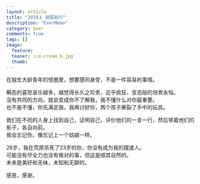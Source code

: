 ```yaml
---
layout: article
title: "2019上 砥砺前行"
description: "EverMemo"
category: beer
comments: true
tags: []
image:
  feature:
  teaser: ice-cream_b.jpg
  thumb:
---
```


在独生大龄青年的怪圈里，想要感同身受，不是一件容易的事情。
  
瞬态的喜怒哀乐越多，越觉得长久之珍贵，近乎疯狂，变态般的培育永恒。  
没有共同的方向，就会变成你不了解我，我不懂什么对你最重要。  
也不是不懂，你先满足我，我再讨好你，两个孩子撕裂了手中的玩具。
  
我们在不同的人身上找到自己，证明自己，评价他们的一言一行，然后带着他们的影子，各自向前。  
我会忘记你，像忘记上一个姑娘一样。  

26岁，我在荒原杀死了23岁的你，你没有成为我的摆渡人。  
可能没有尽全力也没有做对的事，但这是顺其自然的。  
未来是美好和无味，未知和无聊的。  

感恩，感谢。  
